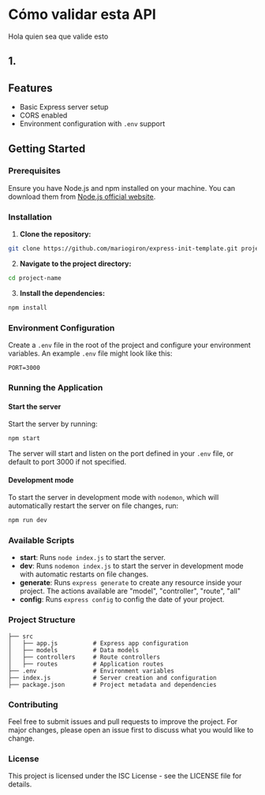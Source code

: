 # Cómo validar esta API

Hola quien sea que valide esto
## 1. 

## Features

- Basic Express server setup
- CORS enabled
- Environment configuration with `.env` support

## Getting Started

### Prerequisites

Ensure you have Node.js and npm installed on your machine. You can download them
from [Node.js official website](https://nodejs.org/).

### Installation

1. **Clone the repository:**

```bash
git clone https://github.com/mariogiron/express-init-template.git project-name
```

2. **Navigate to the project directory:**

```bash
cd project-name
```

3. **Install the dependencies:**

```bash
npm install
```

### Environment Configuration

Create a `.env` file in the root of the project and configure your environment
variables. An example `.env` file might look like this:

```
PORT=3000
```

### Running the Application

#### Start the server

Start the server by running:

```bash
npm start
```

The server will start and listen on the port defined in your `.env` file, or
default to port 3000 if not specified.

#### Development mode

To start the server in development mode with `nodemon`, which will automatically
restart the server on file changes, run:

```bash
npm run dev
```

### Available Scripts

- **start**: Runs `node index.js` to start the server.
- **dev**: Runs `nodemon index.js` to start the server in development mode with
  automatic restarts on file changes.
- **generate**: Runs `express generate` to create any resource inside your
  project. The actions available are "model", "controller", "route", "all"
- **config**: Runs `express config` to config the date of your project.

### Project Structure

    ├── src
    │   ├── app.js          # Express app configuration
    │   ├── models          # Data models
    │   ├── controllers     # Route controllers
    │   ├── routes          # Application routes
    ├── .env                # Environment variables
    ├── index.js            # Server creation and configuration
    ├── package.json        # Project metadata and dependencies

### Contributing

Feel free to submit issues and pull requests to improve the project. For major
changes, please open an issue first to discuss what you would like to change.

### License

This project is licensed under the ISC License - see the LICENSE file for
details.
